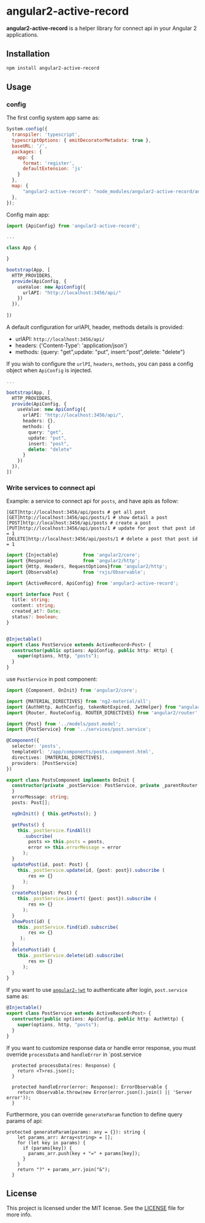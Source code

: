# angular2-active-record

**angular2-active-record** is a helper library for connect api in your Angular 2 applications.

## Installation

```bash
npm install angular2-active-record
```

## Usage

### config

The first config system app same as:

```js
System.config({
  transpiler: 'typescript', 
  typescriptOptions: { emitDecoratorMetadata: true },
  baseURL: '/',
  packages: {        
    app: {
      format: 'register',
      defaultExtension: 'js'
    }
  },
  map: {
      "angular2-active-record": "node_modules/angular2-active-record/angular2-active-record.js"
  },
});

```

Config main app:
```ts
import {ApiConfig} from 'angular2-active-record';

...

class App {

}

bootstrap(App, [
  HTTP_PROVIDERS,
  provide(ApiConfig, {
    useValue: new ApiConfig({
      urlAPI: "http://localhost:3456/api/"
    })
  }),
  
])
```

A default configuration for urlAPI, header, methods details is provided:

* urlAPI: `http://localhost:3456/api/`
* headers: {'Content-Type': 'application/json'}
* methods: {query: "get",update: "put", insert:"post",delete: "delete"}

If you wish to configure the `urlPI`, `headers`, `methods`, you can pass a config object when `ApiConfig` is injected.

```ts
...

bootstrap(App, [
  HTTP_PROVIDERS,
  provide(ApiConfig, {
    useValue: new ApiConfig({
      urlAPI: "http://localhost:3456/api/",
      headers: {},
      methods: {
        query: "get",
        update: "put",
        insert: "post",
        delete: "delete"
      }
    })
  }),
])
```

### Write services to connect api
Example: a service to connect api for `posts`, and have apis as follow:

```
[GET]http://localhost:3456/api/posts # get all post
[GET]http://localhost:3456/api/posts/1 # show detail a post
[POST]http://localhost:3456/api/posts # create a post
[PUT]http://localhost:3456/api/posts/1 # update for post that post id = 1
[DELETE]http://localhost:3456/api/posts/1 # delete a post that post id = 1
```

```ts
import {Injectable}         from 'angular2/core';
import {Response}           from 'angular2/http';
import {Http, Headers, RequestOptions}from 'angular2/http';
import {Observable}         from 'rxjs/Observable';

import {ActiveRecord, ApiConfig} from 'angular2-active-record';

export interface Post {
  title: string;
  content: string;
  created_at?: Date;
  status?: boolean;
}


@Injectable()
export class PostService extends ActiveRecord<Post> {
  constructor(public options: ApiConfig, public http: Http) { 
    super(options, http, "posts");
  }
}

```

use `PostService` in post component:

```ts
import {Component, OnInit} from 'angular2/core';

import {MATERIAL_DIRECTIVES} from 'ng2-material/all';
import {AuthHttp, AuthConfig, tokenNotExpired, JwtHelper} from "angular2-jwt";
import {Router, RouteConfig, ROUTER_DIRECTIVES} from 'angular2/router';

import {Post} from '../models/post.model';
import {PostService} from '../services/post.service';

@Component({
  selector: 'posts',
  templateUrl: '/app/components/posts.component.html',
  directives: [MATERIAL_DIRECTIVES],
  providers: [PostService]
})

export class PostsComponent implements OnInit {
  constructor(private _postService: PostService, private _parentRouter: Router) {
  }
  errorMessage: string;
  posts: Post[];

  ngOnInit() { this.getPosts(); }

  getPosts() {
    this._postService.findAll()
      .subscribe(
        posts => this.posts = posts,
        error => this.errorMessage = error
      );
  }
  updatePost(id, post: Post) {
    this._postService.update(id, {post: post}).subscribe (
        res => {}
      );
  }
  createPost(post: Post) {
    this._postService.insert( {post: post}).subscribe (
        res => {}
      );
  }
  showPost(id) {
    this._postService.find(id).subscribe(
        res => {}
     );
  }
  deletePost(id) {
    this._postService.delete(id).subscribe(
        res => {}
      );
  }
}

```

If you want to use [`angular2-jwt`](https://github.com/auth0/angular2-jwt) to authenticate after login, `post.service` same as:

```ts
@Injectable()
export class PostService extends ActiveRecord<Post> {
  constructor(public options: ApiConfig, public http: AuthHttp) { 
    super(options, http, "posts");
  }
}
```

If you want to customize response data or handle error response, you must override `processData` and `handleError` in `post.service

```
  protected processData(res: Response) {
    return <T>res.json();
  }

  protected handleError(error: Response): ErrorObservable {
    return Observable.throw(new Error(error.json().join() || 'Server error'));
  }
```

Furthermore, you can override `generateParam` function to define query params of api:

```
protected generateParam(params: any = {}): string {
    let params_arr: Array<string> = [];
    for (let key in params) {
      if (params[key]) {
        params_arr.push(key + "=" + params[key]);
      }
    }
    return "?" + params_arr.join("&");
  }
```

## License

This project is licensed under the MIT license. See the [LICENSE](LICENSE) file for more info.
